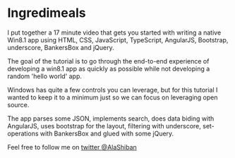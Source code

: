 Ingredimeals
============
I put together a 17 minute video that gets you started with writing a native Win8.1 app using HTML, CSS, JavaScript, TypeScript, AngularJS, Bootstrap, underscore, BankersBox and jQuery. 

The goal of the tutorial is to go through the end-to-end experience of developing a win8.1 app as quickly as possible while not developing a random 'hello world' app.

Windows has quite a few controls you can leverage, but for this tutorial I wanted to keep it to a minimum just so we can focus on leveraging open source.

The app parses some JSON, implements search, does data biding with AngularJS, uses bootstrap for the layout, filtering with underscore, set-operations with BankersBox and glued with some jQuery.

Feel free to follow me on [twitter @AlaShiban](https://twitter.com/AlaShiban)
